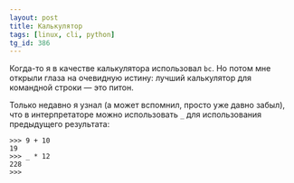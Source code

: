 ```yaml
---
layout: post
title: Калькулятор
tags: [linux, cli, python]
tg_id: 386
---
```

Когда-то я в качестве калькулятора использовал `bc`. 
Но потом мне открыли глаза на очевидную истину: лучший калькулятор для командной строки — это питон.

Только недавно я узнал (а может вспомнил, просто уже давно забыл), что в интерпретаторе можно использовать `_` для использования предыдущего результата:
```
>>> 9 + 10
19
>>> _ * 12
228
>>>
```
